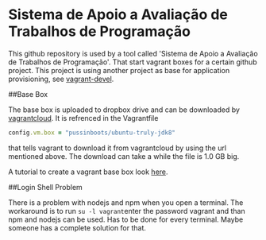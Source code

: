 Sistema de Apoio a Avaliação de Trabalhos de Programação
=============

This github repository is used by a tool called 'Sistema de Apoio a Avaliação de Trabalhos de Programação'. That start vagrant boxes for a certain github project. This project is using another project as base for application provisioning, see [vagrant-devel](https://github.com/pussinboots/vagrant-devel).

##Base Box

The base box is uploaded to dropbox drive and can be downloaded by [vagrantcloud](https://vagrantcloud.com/pussinboots/ubuntu-truly-jdk8). It is refrenced in the Vagrantfile
```ruby
config.vm.box = "pussinboots/ubuntu-truly-jdk8"
```
that tells vagrant to download it from vagrantcloud by using the url mentioned above. The download can take a while the file is 1.0 GB big. 

A tutorial to create a vagrant base box look [here](https://docs.vagrantup.com/v2/boxes/base.html).

##Login Shell Problem

There is a problem with nodejs and npm when you open a terminal.
The workaround is to run ```su -l vagrant```enter the password vagrant and than npm and nodejs 
can be used. Has to be done for every terminal. Maybe someone has a complete solution for that.